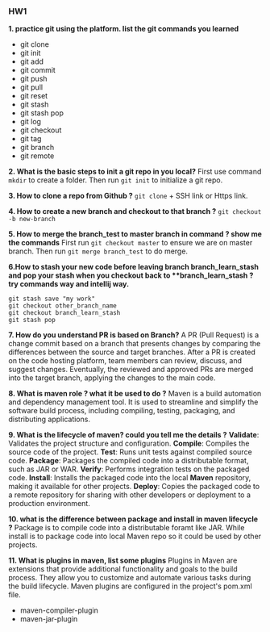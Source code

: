 ### HW1

**1. practice git using the platform. list the git commands you learned**

- git clone
- git init
- git add
- git commit
- git push
- git pull
- git reset
- git stash
- git stash pop
- git log
- git checkout
- git tag
- git branch
- git remote

**2. What is the basic steps to init a git repo in you local?**
First use command `mkdir` to create a folder. Then run `git init` to initialize a git repo.

**3. How to clone a repo from Github ?**
`git clone` + SSH link or Https link.

**4. How to create a new branch and checkout to that branch ?**
`git checkout -b new-branch`

**5. How to merge the branch_test to master branch in command ? show me the commands**
First run `git checkout master` to ensure we are on master branch.
Then run `git merge branch_test` to do merge.

**6.How to stash your new code before leaving branch branch_learn_stash and pop your stash when you
checkout back to \*\*branch_learn_stash ? try commands way and intellij way.**

```
git stash save "my work"
git checkout other_branch_name
git checkout branch_learn_stash
git stash pop
```

**7. How do you understand PR is based on Branch?**
A PR (Pull Request) is a change commit based on a branch that presents changes by comparing the differences between the source and target branches. After a PR is created on the code hosting platform, team members can review, discuss, and suggest changes. Eventually, the reviewed and approved PRs are merged into the target branch, applying the changes to the main code.

**8. What is maven role ? what it be used to do ?**
Maven is a build automation and dependency management tool. It is used to streamline and simplify the software build process, including compiling, testing, packaging, and distributing applications.

**9. What is the lifecycle of maven? could you tell me the details ?**
**Validate**: Validates the project structure and configuration.
**Compile**: Compiles the source code of the project.
**Test**: Runs unit tests against compiled source code.
**Package**: Packages the compiled code into a distributable format, such as JAR or WAR.
**Verify**: Performs integration tests on the packaged code.
**Install**: Installs the packaged code into the local **Maven** repository, making it available for other projects.
**Deploy**: Copies the packaged code to a remote repository for sharing with other developers or deployment to a production environment.

**10. what is the difference between package and install in maven lifecycle ?**
Package is to compile code into a distributable foramt like JAR. While install is to package code into local Maven repo so it could be used by other projects.

**11. What is plugins in maven, list some plugins**
Plugins in Maven are extensions that provide additional functionality and goals to the build process. They allow you to customize and automate various tasks during the build lifecycle. Maven plugins are configured in the project's pom.xml file.

- maven-compiler-plugin
- maven-jar-plugin
